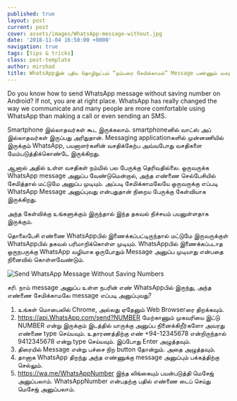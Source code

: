 ```yaml
---
published: true
layout: post
current: post
cover: assets/images/WhatsApp-message-without.jpg
date: '2018-11-04 16:50:00 +0000'
navigation: true
tags: [tips & tricks]
class: post-template
author: mirshad
title: WhatsAppஇன் புதிய தொழிநுட்பம் “நம்பரை சேமிக்காமல்” Message பண்ணும் வசதி!
---
```

Do you know how to send WhatsApp message without saving number on Android? If not, you are at right place. WhatsApp has really changed the way we communicate and many people are more comfortable using WhatsApp than making a call or even sending an SMS.

Smartphone இல்லாதவர்கள் கூட இருக்கலாம். smartphoneனில் வாட்ஸ் அப் இல்லாதவர்கள் இருப்பது அரிதுதான். Messaging applicationகளில் முன்னணியில் இருக்கும் WhatsApp, பயனாளர்களின் வசதிக்கேற்ப அவ்வபோது வசதிகளை மேம்படுத்திக்கொண்டே இருக்கிறது.

ஆனால் அதில் உள்ள வசதிகள் நம்மில் பல பேருக்கு தெரிவதில்லை. ஒருவருக்க WhatsApp message அனுப்ப வேண்டுமென்றால், அந்த எண்ணை செல்பேசியில் சேமித்தால் மட்டுமே அனுப்ப முடியும். அப்படி சேமிக்காமலேயே ஒருவருக்கு எப்படி WhatsApp Message அனுப்புவது என்பதுதான் நிறைய பேருக்கு கேள்வியாக இருக்கிறது.

அந்த கேள்விக்கு உங்களுக்கும் இருந்தால் இந்த தகவல் நிச்சயம் பயனுள்ளதாக இருக்கும்.

தொலைபேசி எண்ணை WhatsAppபில் இணைக்கப்பட்டிருந்தால் மட்டுமே இருவருக்குள் WhatsAppபில் தகவல் பரிமாறிக்கொள்ள முடியும். WhatsAppபில் இணைக்கப்படாத ஒருநபருக்கு WhatsApp வழியாக ஒருபோதும் Message அனுப்ப முடியாது என்பதை நினைவில் கொள்ளவேண்டும்.

<p><img src="https://techlanka.lk/assets/images/whatsapp-message.jpg" alt="Send WhatsApp Message Without Saving Numbers" /></p>

சரி. நாம் message அனுப்ப உள்ள நபரின் எண் WhatsAppபில் இருந்து, அந்த எண்ணை சேமிக்காமலே message எப்படி அனுப்புவது?

1. உங்கள் மொபைலில் Chrome, அல்லது ஏதேனும் Web Browserரை திறக்கவும்.
2. https://api.WhatsApp.com/send?NUMBER மேற்காணும் முகவரியை இட்டு NUMBER என்று இருக்கும் இடத்தில் யாருக்கு அனுப்ப நினைக்கிறீர்களோ அவரது எண்ணை type செய்யவும். உதாரணத்திற்கு எண் +94-12345678 என்றிருந்தால் 9412345678 என்று type செய்யவும். இப்போது Enter அழுத்தவும்.
3. திரையில் Message என்று பச்சை நிற button தோன்றும். அதை அழுத்தவும்.
4. தானாக WhatsApp திறந்து அந்த எண்ணுக்கு message அனுப்பும் பக்கத்திற்கு செல்லும்.
5. https://wa.me/WhatsAppNumber இந்த லிங்கையும் பயன்படுத்தி மெசேஜ் அனுப்பலாம். WhatsAppNumber என்பதற்கு பதில் எண்ணை டைப் செய்து மெசேஜ் அனுப்பலாம்.